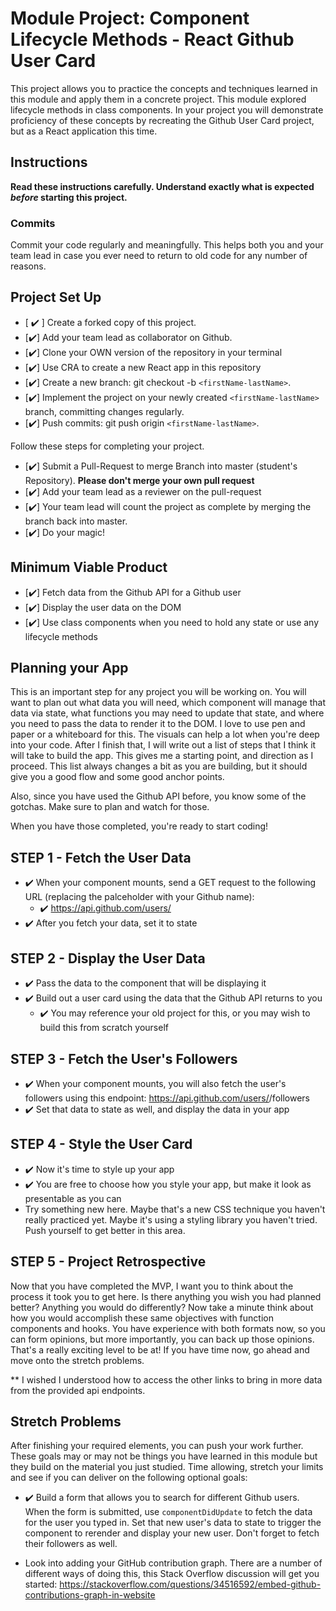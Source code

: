 # Module Project: Component Lifecycle Methods - React Github User Card

This project allows you to practice the concepts and techniques learned in this module and apply them in a concrete project. This module explored lifecycle methods in class components. In your project you will demonstrate proficiency of these concepts by recreating the Github User Card project, but as a React application this time.

## Instructions

**Read these instructions carefully. Understand exactly what is expected _before_ starting this project.**

### Commits

Commit your code regularly and meaningfully. This helps both you and your team lead in case you ever need to return to old code for any number of reasons.

## Project Set Up

- [ ✔️ ] Create a forked copy of this project.
- [✔️] Add your team lead as collaborator on Github.
- [✔️] Clone your OWN version of the repository in your terminal
- [✔️] Use CRA to create a new React app in this repository
- [✔️] Create a new branch: git checkout -b `<firstName-lastName>`.
- [✔️] Implement the project on your newly created `<firstName-lastName>` branch, committing changes regularly.
- [✔️] Push commits: git push origin `<firstName-lastName>`.

Follow these steps for completing your project.

- [✔️] Submit a Pull-Request to merge <firstName-lastName> Branch into master (student's Repository). **Please don't merge your own pull request**
- [✔️] Add your team lead as a reviewer on the pull-request
- [✔️] Your team lead will count the project as complete by merging the branch back into master.
- [✔️] Do your magic!

## Minimum Viable Product

- [✔️] Fetch data from the Github API for a Github user
- [✔️] Display the user data on the DOM
- [✔️] Use class components when you need to hold any state or use any lifecycle methods

## Planning your App

This is an important step for any project you will be working on. You will want to plan out what data you will need, which component will manage that data via state, what functions you may need to update that state, and where you need to pass the data to render it to the DOM. I love to use pen and paper or a whiteboard for this. The visuals can help a lot when you're deep into your code. After I finish that, I will write out a list of steps that I think it will take to build the app. This gives me a starting point, and direction as I proceed. This list always changes a bit as you are building, but it should give you a good flow and some good anchor points.

Also, since you have used the Github API before, you know some of the gotchas. Make sure to plan and watch for those.

When you have those completed, you're ready to start coding!

## STEP 1 - Fetch the User Data

- ✔️ When your component mounts, send a GET request to the following URL (replacing the palceholder with your Github name):
  - ✔️  https://api.github.com/users/<your name>
- ✔️  After you fetch your data, set it to state

## STEP 2 - Display the User Data

- ✔️ Pass the data to the component that will be displaying it
- ✔️ Build out a user card using the data that the Github API returns to you
  - ✔️ You may reference your old project for this, or you may wish to build this from scratch yourself

## STEP 3 - Fetch the User's Followers

- ✔️  When your component mounts, you will also fetch the user's followers using this endpoint:
  https://api.github.com/users/<Your github name>/followers
- ✔️ Set that data to state as well, and display the data in your app

## STEP 4 - Style the User Card

- ✔️  Now it's time to style up your app
- ✔️ You are free to choose how you style your app, but make it look as presentable as you can
- Try something new here. Maybe that's a new CSS technique you haven't really practiced yet. Maybe it's using a styling library you haven't tried. Push yourself to get better in this area.

## STEP 5 - Project Retrospective

Now that you have completed the MVP, I want you to think about the process it took you to get here. Is there anything you wish you had planned better? Anything you would do differently? Now take a minute think about how you would accomplish these same objectives with function components and hooks. You have experience with both formats now, so you can form opinions, but more importantly, you can back up those opinions. That's a really exciting level to be at! If you have time now, go ahead and move onto the stretch problems.

** I wished I understood how to access the other links to bring in more data from the provided api endpoints. 

## Stretch Problems

After finishing your required elements, you can push your work further. These goals may or may not be things you have learned in this module but they build on the material you just studied. Time allowing, stretch your limits and see if you can deliver on the following optional goals:

- ✔️ Build a form that allows you to search for different Github users. When the form is submitted, use `componentDidUpdate` to fetch the data for the user you typed in. Set that new user's data to state to trigger the component to rerender and display your new user. Don't forget to fetch their followers as well.

- Look into adding your GitHub contribution graph. There are a number of different ways of doing this, this Stack Overflow discussion will get you started: https://stackoverflow.com/questions/34516592/embed-github-contributions-graph-in-website
